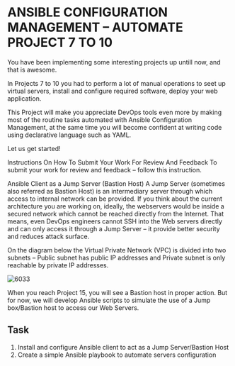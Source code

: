 # ANSIBLE CONFIGURATION MANAGEMENT – AUTOMATE PROJECT 7 TO 10

You have been implementing some interesting projects up untill now, and that is awesome.

In Projects 7 to 10 you had to perform a lot of manual operations to seet up virtual servers, install and configure required software,
deploy your web application.

This Project will make you appreciate DevOps tools even more by making most of the routine tasks automated with Ansible Configuration
Management, at the same time you will become confident at writing code using declarative language such as YAML.

Let us get started!

Instructions On How To Submit Your Work For Review And Feedback
To submit your work for review and feedback – follow this instruction.

Ansible Client as a Jump Server (Bastion Host)
A Jump Server (sometimes also referred as Bastion Host) is an intermediary server through which access to internal network can be
provided. If you think about the current architecture you are working on, ideally, the webservers would be inside a secured network 
which cannot be reached directly from the Internet. That means, even DevOps engineers cannot SSH into the Web servers directly and 
can only access it through a Jump Server – it provide better security and reduces attack surface.

On the diagram below the Virtual Private Network (VPC) is divided into two subnets – Public subnet has public IP addresses and Private
subnet is only reachable by private IP addresses.


![6033](https://user-images.githubusercontent.com/85270361/210153615-ea6cf398-05d3-45d0-9ea4-6daffac7fa4c.PNG)


When you reach Project 15, you will see a Bastion host in proper action. But for now, we will develop Ansible scripts to simulate 
the use of a Jump box/Bastion host to access our Web Servers.

## Task
1. Install and configure Ansible client to act as a Jump Server/Bastion Host
2. Create a simple Ansible playbook to automate servers configuration

